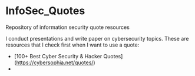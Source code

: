 # InfoSec_Quotes
Repository of information security quote resources

I conduct presentations and write paper on cybersecurity topics. These are resources that I check first when I want to use a quote:

* [100+ Best Cyber Security & Hacker Quotes] (https://cybersophia.net/quotes/)
* 
